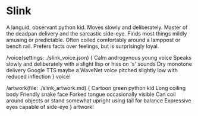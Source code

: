 # Slink

A languid, observant python kid. Moves slowly and deliberately. Master of the deadpan delivery and the sarcastic side-eye. Finds most things mildly amusing or predictable. Often coiled comfortably around a lamppost or bench rail. Prefers facts over feelings, but is surprisingly loyal.

/voice(settings: ./slink_voice.json) {
    Calm androgynous young voice Speaks slowly and deliberately with a slight lisp or hiss on 's' sounds Dry monotone delivery Google TTS maybe a WaveNet voice pitched slightly low with reduced inflection
} voice!

/artwork(file: ./slink_artwork.md) {
    Cartoon green python kid Long coiling body Friendly snake face Forked tongue occasionally visible Can coil around objects or stand somewhat upright using tail for balance Expressive eyes capable of side-eye
} artwork!